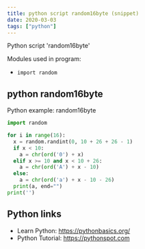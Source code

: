 ```yaml
---
title: python script random16byte (snippet)
date: 2020-03-03
tags: ["python"]
---
```

Python script 'random16byte'


Modules used in program: 
* `import random`

## python random16byte

Python example: random16byte

```python
import random

for i in range(16):
  x = random.randint(0, 10 + 26 + 26 - 1)
  if x < 10:
    a = chr(ord('0') + x)
  elif x >= 10 and x < 10 + 26:
    a = chr(ord('A') + x - 10)
  else:
    a = chr(ord('a') + x - 10 - 26)
  print(a, end="")
print('')

```

## Python links

- Learn Python: https://pythonbasics.org/
- Python Tutorial: https://pythonspot.com
